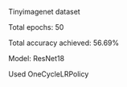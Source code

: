 
Tinyimagenet dataset

Total epochs: 50

Total accuracy achieved: 56.69%

Model: ResNet18

Used OneCycleLRPolicy
